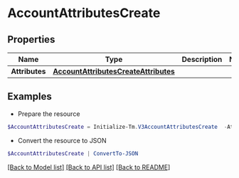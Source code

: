 # AccountAttributesCreate
## Properties

Name | Type | Description | Notes
------------ | ------------- | ------------- | -------------
**Attributes** | [**AccountAttributesCreateAttributes**](AccountAttributesCreateAttributes.md) |  | 

## Examples

- Prepare the resource
```powershell
$AccountAttributesCreate = Initialize-Tm.V3AccountAttributesCreate  -Attributes null
```

- Convert the resource to JSON
```powershell
$AccountAttributesCreate | ConvertTo-JSON
```

[[Back to Model list]](../README.md#documentation-for-models) [[Back to API list]](../README.md#documentation-for-api-endpoints) [[Back to README]](../README.md)

